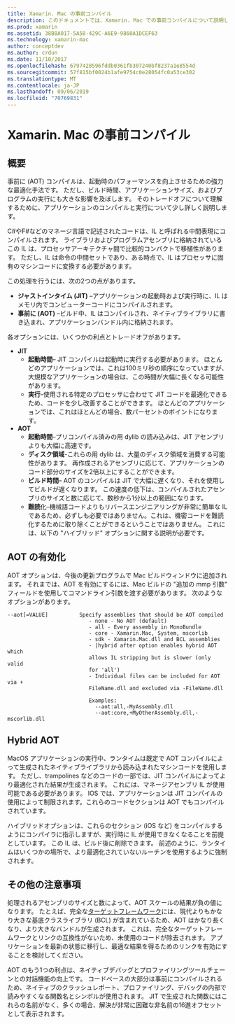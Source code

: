 ```yaml
---
title: Xamarin. Mac の事前コンパイル
description: このドキュメントでは、Xamarin. Mac での事前コンパイルについて説明します。 AOT のコンパイルと JIT コンパイルを比較し、AOT を有効にする方法について説明し、hybrid AOT を見てみましょう。
ms.prod: xamarin
ms.assetid: 38B8A017-5A58-429C-A6E9-9860A1DCEF63
ms.technology: xamarin-mac
author: conceptdev
ms.author: crdun
ms.date: 11/10/2017
ms.openlocfilehash: 6797428596fddb0361fb307240bf8237a1e8554d
ms.sourcegitcommit: 57f815bf0024b1afe9754c0e28054fc0a53ce302
ms.translationtype: MT
ms.contentlocale: ja-JP
ms.lasthandoff: 09/06/2019
ms.locfileid: "70769831"
---
```

# <a name="xamarinmac-ahead-of-time-compilation"></a>Xamarin. Mac の事前コンパイル

## <a name="overview"></a>概要

事前に (AOT) コンパイルは、起動時のパフォーマンスを向上させるための強力な最適化手法です。 ただし、ビルド時間、アプリケーションサイズ、およびプログラムの実行にも大きな影響を及ぼします。 そのトレードオフについて理解するために、アプリケーションのコンパイルと実行について少し詳しく説明します。

C#やF#などのマネージ言語で記述されたコードは、IL と呼ばれる中間表現にコンパイルされます。 ライブラリおよびプログラムアセンブリに格納されているこの IL は、プロセッサアーキテクチャ間で比較的コンパクトで移植性があります。 ただし、IL は命令の中間セットであり、ある時点で、IL はプロセッサに固有のマシンコードに変換する必要があります。

この処理を行うには、次の2つの点があります。

- **ジャストインタイム (JIT)** –アプリケーションの起動時および実行時に、IL はメモリ内でコンピューターコードにコンパイルされます。
- **事前に (AOT)** –ビルド中、IL はコンパイルされ、ネイティブライブラリに書き込まれ、アプリケーションバンドル内に格納されます。

各オプションには、いくつかの利点とトレードオフがあります。

- **JIT**
  - **起動時間**– JIT コンパイルは起動時に実行する必要があります。 ほとんどのアプリケーションでは、これは100ミリ秒の順序になっていますが、大規模なアプリケーションの場合は、この時間が大幅に長くなる可能性があります。
  - **実行**–使用される特定のプロセッサに合わせて JIT コードを最適化できるため、コードを少し改善することができます。 ほとんどのアプリケーションでは、これはほとんどの場合、数パーセントのポイントになります。
- **AOT**
  - **起動時間**–プリコンパイル済みの用 dylib の読み込みは、JIT アセンブリよりも大幅に高速です。
  - **ディスク領域**-これらの用 dylib は、大量のディスク領域を消費する可能性があります。 再作成されるアセンブリに応じて、アプリケーションのコード部分のサイズを2倍以上にすることができます。
  - **ビルド時間**– AOT のコンパイルは JIT で大幅に遅くなり、それを使用してビルドが遅くなります。 この速度の低下は、コンパイルされたアセンブリのサイズと数に応じて、数秒から1分以上の範囲になります。
  - **難読**化–機械語コードよりもリバースエンジニアリングが非常に簡単な IL であるため、必ずしも必要ではありません。これは、機密コードを難読化するために取り除くことができるということではありません。 これには、以下の "ハイブリッド" オプションに関する説明が必要です。

## <a name="enabling-aot"></a>AOT の有効化

AOT オプションは、今後の更新プログラムで Mac ビルドウィンドウに追加されます。 それまでは、AOT を有効にするには、Mac ビルドの "追加の mmp 引数" フィールドを使用してコマンドライン引数を渡す必要があります。 次のようなオプションがあります。

```
--aot[=VALUE]          Specify assemblies that should be AOT compiled
                          - none - No AOT (default)
                          - all - Every assembly in MonoBundle
                          - core - Xamarin.Mac, System, mscorlib
                          - sdk - Xamarin.Mac.dll and BCL assemblies
                          - |hybrid after option enables hybrid AOT which
                          allows IL stripping but is slower (only valid
                          for 'all')
                          - Individual files can be included for AOT via +
                          FileName.dll and excluded via -FileName.dll

                          Examples:
                            --aot:all,-MyAssembly.dll
                            --aot:core,+MyOtherAssembly.dll,-mscorlib.dll
```

## <a name="hybrid-aot"></a>Hybrid AOT

MacOS アプリケーションの実行中、ランタイムは既定で AOT コンパイルによって生成されたネイティブライブラリから読み込まれたマシンコードを使用します。 ただし、trampolines などのコードの一部では、JIT コンパイルによってより最適化された結果が生成されます。 これには、マネージアセンブリ IL が使用可能である必要があります。 IOS では、アプリケーションは JIT コンパイルの使用によって制限されます。これらのコードセクションは AOT でもコンパイルされています。

ハイブリッドオプションは、これらのセクション (iOS など) をコンパイルするようにコンパイラに指示しますが、実行時に IL が使用できなくなることを前提としています。 この IL は、ビルド後に削除できます。 前述のように、ランタイムはいくつかの場所で、より最適化されていないルーチンを使用するように強制されます。

## <a name="further-considerations"></a>その他の注意事項

処理されるアセンブリのサイズと数によって、AOT スケールの結果が負の値になります。 たとえば、完全な[ターゲットフレームワーク](~/mac/platform/target-framework.md)には、現代よりもかなり大きな基底クラスライブラリ (BCL) が含まれているため、AOT はかなり長くなり、より大きなバンドルが生成されます。 これは、完全なターゲットフレームワークとリンクの互換性がないため、未使用のコードが除去されます。 アプリケーションを最新の状態に移行し、最適な結果を得るためのリンクを有効にすることを検討してください。

AOT のもう1つの利点は、ネイティブデバッグとプロファイリングツールチェーンとの対話機能の向上です。 コードベースの大部分は事前にコンパイルされるため、ネイティブのクラッシュレポート、プロファイリング、デバッグの内部で読みやすくなる関数名とシンボルが使用されます。 JIT で生成された関数にはこれらの名前がなく、多くの場合、解決が非常に困難な非名前の16進オフセットとして表示されます。
